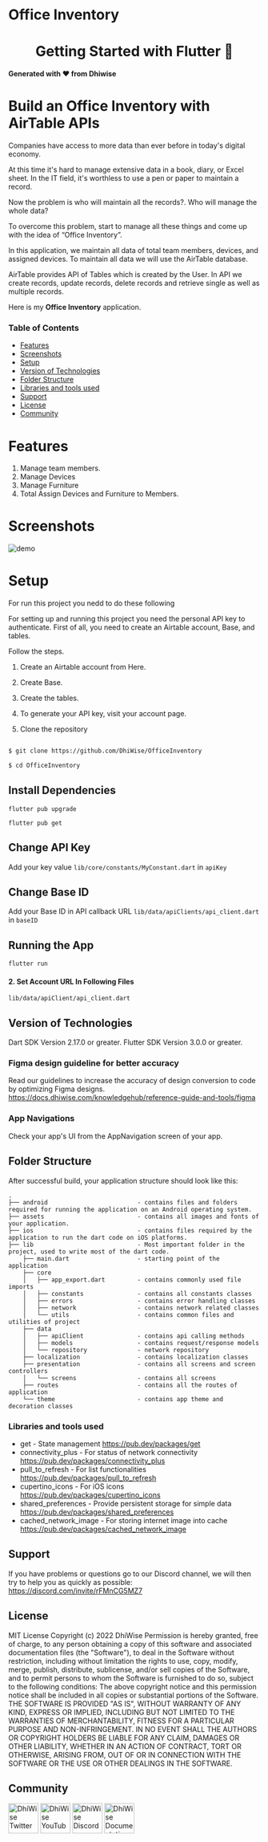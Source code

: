 # Office Inventory

<div>
  <h1 align="center">Getting Started with Flutter 🚀 </h1>
  <strong>
    Generated with ❤️ from Dhiwise
  </strong>
</div>

# Build an Office Inventory with AirTable APIs

Companies have access to more data than ever before in today's digital economy.

At this time it's hard to manage extensive data in a book, diary, or Excel sheet. In the IT field, it's worthless to use a pen or paper to maintain a record.

Now the problem is who will maintain all the records?. Who will manage the whole data? 

To overcome this problem, start to manage all these things and come up with the idea of “Office Inventory”. 

In this application, we maintain all data of total team members, devices, and assigned devices. To maintain all data we will use the AirTable database.

AirTable provides API of Tables which is created by the User. In API we create records, update records, delete records and retrieve single as well as multiple records.

Here is my **Office Inventory** application.

### Table of Contents

- [Features](#features)
- [Screenshots](#screenshots)
- [Setup](#setup)
- [Version of Technologies](#version-of-technologies)
- [Folder Structure](#folder-structure)
- [Libraries and tools used](#libraries-and-tools-used)
- [Support](#support)
- [License](#license)
- [Community](#community)

# Features

1. Manage team members.
2. Manage Devices
3. Manage Furniture
4. Total Assign Devices and Furniture to Members.

# Screenshots
![demo](/Screenshots/officeInventory.png)
# Setup

For run this project you nedd to do these following 

For setting up and running this project you need the personal API key to authenticate. First of all, you need to create an Airtable account, Base, and tables.

Follow the steps.

1. Create an Airtable account from Here.

2. Create Base.

3. Create the tables.

4. To generate your API key, visit your account page.

5. Clone the repository

```sh

$ git clone https://github.com/DhiWise/OfficeInventory

$ cd OfficeInventory

```

## Install Dependencies    

```flutter pub upgrade```

```flutter pub get```

## Change API Key

Add your key value ``` lib/core/constants/MyConstant.dart ``` in ```apiKey```     

## Change Base ID

Add your Base ID in API callback URL ``` lib/data/apiClients/api_client.dart ``` in ```baseID``` 

## Running the App    

```flutter run```

#### 2. Set Account URL In Following Files

`lib/data/apiClient/api_client.dart`

## Version of Technologies

Dart SDK Version 2.17.0 or greater.
Flutter SDK Version 3.0.0 or greater.

### Figma design guideline for better accuracy

Read our guidelines to increase the accuracy of design conversion to code by optimizing Figma designs.
https://docs.dhiwise.com/knowledgehub/reference-guide-and-tools/figma

### App Navigations

Check your app's UI from the AppNavigation screen of your app.

## Folder Structure

After successful build, your application structure should look like this:

```
.
├── android                         - contains files and folders required for running the application on an Android operating system.
├── assets                          - contains all images and fonts of your application.
├── ios                             - contains files required by the application to run the dart code on iOS platforms.
├── lib                             - Most important folder in the project, used to write most of the dart code.
    ├── main.dart                   - starting point of the application
    ├── core
    │   ├── app_export.dart         - contains commonly used file imports 
    │   ├── constants               - contains all constants classes
    │   ├── errors                  - contains error handling classes                  
    │   ├── network                 - contains network related classes
    │   └── utils                   - contains common files and utilities of project
    ├── data
    │   ├── apiClient               - contains api calling methods 
    │   ├── models                  - contains request/response models 
    │   └── repository              - network repository
    ├── localization                - contains localization classes
    ├── presentation                - contains all screens and screen controllers
    │   └── screens                 - contains all screens
    ├── routes                      - contains all the routes of application
    └── theme                       - contains app theme and decoration classes
```

### Libraries and tools used

- get - State management
https://pub.dev/packages/get
- connectivity_plus - For status of network connectivity
https://pub.dev/packages/connectivity_plus
- pull_to_refresh - For list functionalities
https://pub.dev/packages/pull_to_refresh
- cupertino_icons - For iOS icons
https://pub.dev/packages/cupertino_icons
- shared_preferences - Provide persistent storage for simple data
https://pub.dev/packages/shared_preferences
- cached_network_image - For storing internet image into cache
https://pub.dev/packages/cached_network_image
    
## Support

If you have problems or questions go to our Discord channel, we will then try to help you as quickly as possible: https://discord.com/invite/rFMnCG5MZ7

## License
MIT License
Copyright (c) 2022 DhiWise
Permission is hereby granted, free of charge, to any person obtaining a copy of this software and associated documentation files (the "Software"), to deal in the Software without restriction, including without limitation the rights to use, copy, modify, merge, publish, distribute, sublicense, and/or sell copies of the Software, and to permit persons to whom the Software is furnished to do so, subject to the following conditions:
The above copyright notice and this permission notice shall be included in all copies or substantial portions of the Software.
THE SOFTWARE IS PROVIDED "AS IS", WITHOUT WARRANTY OF ANY KIND, EXPRESS OR IMPLIED, INCLUDING BUT NOT LIMITED TO THE WARRANTIES OF MERCHANTABILITY, FITNESS FOR A PARTICULAR PURPOSE AND NON-INFRINGEMENT. IN NO EVENT SHALL THE AUTHORS OR COPYRIGHT HOLDERS BE LIABLE FOR ANY CLAIM, DAMAGES OR OTHER LIABILITY, WHETHER IN AN ACTION OF CONTRACT, TORT OR OTHERWISE, ARISING FROM, OUT OF OR IN CONNECTION WITH THE SOFTWARE OR THE USE OR OTHER DEALINGS IN THE SOFTWARE.

## Community
<a href="https://twitter.com/dhiwise"><img src="https://user-images.githubusercontent.com/35039342/55471524-8e24cb00-5627-11e9-9389-58f3d4419153.png" width="60" alt="DhiWise Twitter"></a>
<a href="https://www.youtube.com/c/DhiWise"><img src="https://cdn.vox-cdn.com/thumbor/0kpe316UpZWk53iw3bOLoJfF6hI=/0x0:1680x1050/1400x1400/filters:focal(706x391:974x659):format(gif)/cdn.vox-cdn.com/uploads/chorus_image/image/56414325/YTLogo_old_new_animation.0.gif" width="60" alt="DhiWise YouTube"></a>
<a href="https://discord.com/invite/rFMnCG5MZ7"><img src="https://user-images.githubusercontent.com/47489894/183043664-b01aac56-0372-458a-bde9-3f2a6bded21b.png" width="60" alt="DhiWise Discord"></a>
<a href="https://docs.dhiwise.com/"><img src="https://global-uploads.webflow.com/618e36726d3c0f19c9284e56/62383865d5477f2e4f6b6e2e_main-monogram-p-500.png" width="60" alt="DhiWise Documentation"></a>
